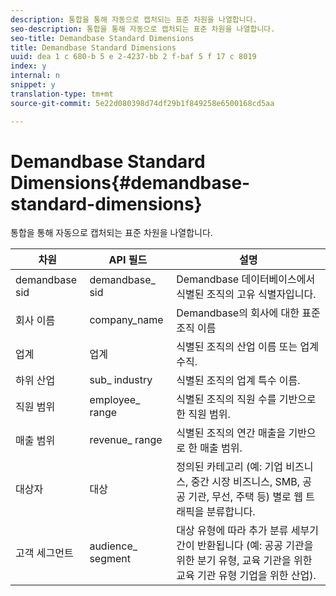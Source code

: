 ```yaml
---
description: 통합을 통해 자동으로 캡처되는 표준 차원을 나열합니다.
seo-description: 통합을 통해 자동으로 캡처되는 표준 차원을 나열합니다.
seo-title: Demandbase Standard Dimensions
title: Demandbase Standard Dimensions
uuid: dea 1 c 680-b 5 e 2-4237-bb 2 f-baf 5 f 17 c 8019
index: y
internal: n
snippet: y
translation-type: tm+mt
source-git-commit: 5e22d080398d74df29b1f849258e6500168cd5aa

---
```



# Demandbase Standard Dimensions{#demandbase-standard-dimensions}

통합을 통해 자동으로 캡처되는 표준 차원을 나열합니다.

| 차원 | API 필드 | 설명 |
|---|---|---|
| demandbase sid | demandbase_ sid | Demandbase 데이터베이스에서 식별된 조직의 고유 식별자입니다. |
| 회사 이름 | company_name | Demandbase의 회사에 대한 표준 조직 이름 |
| 업계 | 업계 | 식별된 조직의 산업 이름 또는 업계 수직. |
| 하위 산업 | sub_ industry | 식별된 조직의 업계 특수 이름. |
| 직원 범위 | employee_ range | 식별된 조직의 직원 수를 기반으로 한 직원 범위. |
| 매출 범위 | revenue_ range | 식별된 조직의 연간 매출을 기반으로 한 매출 범위. |
| 대상자 | 대상 | 정의된 카테고리 (예: 기업 비즈니스, 중간 시장 비즈니스, SMB, 공공 기관, 무선, 주택 등) 별로 웹 트래픽을 분류합니다. |
| 고객 세그먼트 | audience_ segment | 대상 유형에 따라 추가 분류 세부기간이 반환됩니다 (예: 공공 기관을 위한 분기 유형, 교육 기관을 위한 교육 기관 유형 기업을 위한 산업). |

